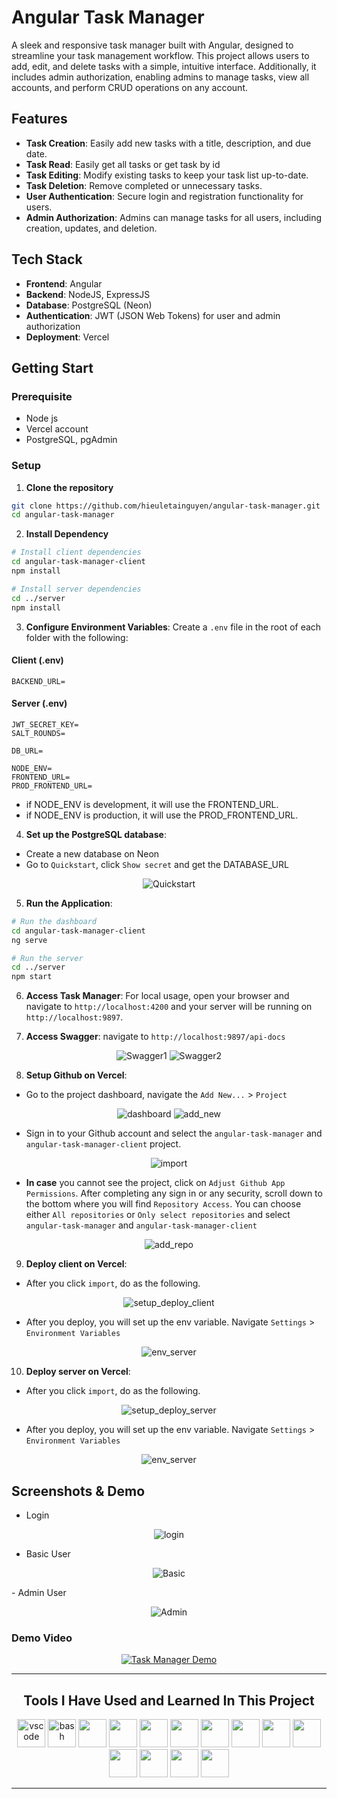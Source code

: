 # Angular Task Manager

A sleek and responsive task manager built with Angular, designed to streamline your task management workflow. This project allows users to add, edit, and delete tasks with a simple, intuitive interface. Additionally, it includes admin authorization, enabling admins to manage tasks, view all accounts, and perform CRUD operations on any account.

## Features

- **Task Creation**: Easily add new tasks with a title, description, and due date.
- **Task Read**: Easily get all tasks or get task by id
- **Task Editing**: Modify existing tasks to keep your task list up-to-date.
- **Task Deletion**: Remove completed or unnecessary tasks.
- **User Authentication**: Secure login and registration functionality for users.
- **Admin Authorization**: Admins can manage tasks for all users, including creation, updates, and deletion.

## Tech Stack

- **Frontend**: Angular
- **Backend**: NodeJS, ExpressJS
- **Database**: PostgreSQL (Neon)
- **Authentication**: JWT (JSON Web Tokens) for user and admin authorization
- **Deployment**: Vercel


## Getting Start

### Prerequisite
- Node js 
- Vercel account
- PostgreSQL, pgAdmin

### Setup

1. **Clone the repository**

```bash
git clone https://github.com/hieuletainguyen/angular-task-manager.git
cd angular-task-manager
```

2. **Install Dependency**

```bash
# Install client dependencies
cd angular-task-manager-client
npm install

# Install server dependencies
cd ../server
npm install
```

3. **Configure Environment Variables**: Create a `.env` file in the root of each folder with the following:

#### Client (.env)

```.env
BACKEND_URL=
```

#### Server (.env)
```.env
JWT_SECRET_KEY=
SALT_ROUNDS=

DB_URL=

NODE_ENV=
FRONTEND_URL=
PROD_FRONTEND_URL=
```
- if NODE_ENV is development, it will use the FRONTEND_URL.
- if NODE_ENV is production, it will use the PROD_FRONTEND_URL.

4. **Set up the PostgreSQL database**:

- Create a new database on Neon 
- Go to `Quickstart`, click `Show secret` and get the DATABASE_URL

<div align="center">

![Quickstart](images/Quickstart.png)
</div>

5. **Run the Application**:
```bash
# Run the dashboard
cd angular-task-manager-client
ng serve

# Run the server
cd ../server
npm start
```

6. **Access Task Manager**: For local usage, open your browser and navigate to `http://localhost:4200` and your server will be running on `http://localhost:9897`.

7. **Access Swagger**: navigate to `http://localhost:9897/api-docs`

<div align="center">

![Swagger1](images/swagger_1.png)
![Swagger2](images/swagger_2.png)
</div>

8. **Setup Github on Vercel**: 

- Go to the project dashboard, navigate the `Add New...` > `Project`

<div align="center">

![dashboard](images/dashboard.png)
![add_new](images/add_new.png)
</div>

- Sign in to your Github account and select the `angular-task-manager` and `angular-task-manager-client` project.

<div align="center">

![import](images/import.png)
</div>

- **In case** you cannot see the project, click on `Adjust Github App Permissions`. After completing any sign in or any security, scroll down to the bottom where you will find `Repository Access`. You can choose either `All repositories` or `Only select repositories` and select `angular-task-manager` and `angular-task-manager-client`

<div align="center">

![add_repo](images/add_repo.png)
</div>

9. **Deploy client on Vercel**:

- After you click `import`, do as the following. 

<div align="center">

![setup_deploy_client](images/setup_deploy_client.png)
</div>

- After you deploy, you will set up the env variable. Navigate `Settings` > `Environment Variables`

<div align="center">

![env_server](images/env_client.png)
</div>

10. **Deploy server on Vercel**:

- After you click `import`, do as the following. 

<div align="center">

![setup_deploy_server](images/setup_deploy_server.png)
</div>

- After you deploy, you will set up the env variable. Navigate `Settings` > `Environment Variables`

<div align="center">

![env_server](images/env_server.png)
</div>

## Screenshots & Demo

- Login 

<div align="center">

![login](images/login.png)
</div>

- Basic User
<div align="center">

![Basic](images/basic.png)
</div>
- Admin User

<div align="center">

![Admin](images/admin.png)
</div>

### Demo Video
<div align="center">
  
[![Task Manager Demo](http://markdown-videos-api.jorgenkh.no/youtube/SxxhHgZjC4U)](https://youtu.be/8KUqJyRnZUI)
</div>

---
<h2 align="center"> Tools I Have Used and Learned In This Project</h2>
<p align="center">
<img src="https://cdn.jsdelivr.net/gh/devicons/devicon/icons/vscode/vscode-original.svg" alt="vscode" width="45" height="45"/>
<img src="https://cdn.jsdelivr.net/gh/devicons/devicon/icons/bash/bash-original.svg" alt="bash" width="45" height="45"/>
<img src="https://cdn.jsdelivr.net/gh/devicons/devicon@latest/icons/express/express-original.svg" width="45" height="45"/>
<img src="https://cdn.jsdelivr.net/gh/devicons/devicon@latest/icons/javascript/javascript-original.svg" width="45" height="45"/>
<img src="https://cdn.jsdelivr.net/gh/devicons/devicon@latest/icons/typescript/typescript-original.svg" width="45" height="45"/>
<img src="https://cdn.jsdelivr.net/gh/devicons/devicon@latest/icons/html5/html5-original.svg" width="45" height="45"/>
<img src="https://cdn.jsdelivr.net/gh/devicons/devicon@latest/icons/css3/css3-original.svg" width="45" height="45"/>
<img src="https://cdn.jsdelivr.net/gh/devicons/devicon@latest/icons/angular/angular-original.svg" width="45" height="45"/>
<img src="https://cdn.jsdelivr.net/gh/devicons/devicon@latest/icons/postman/postman-original.svg" width="45" height="45"/>
<img src="https://cdn.jsdelivr.net/gh/devicons/devicon@latest/icons/nodejs/nodejs-original.svg" width="45" height="45"/>
<img src="https://cdn.jsdelivr.net/gh/devicons/devicon@latest/icons/git/git-original.svg" width="45" height="45"/>
<img src="https://cdn.jsdelivr.net/gh/devicons/devicon@latest/icons/postgresql/postgresql-original.svg" width="45" height="45"/>
<img src="https://cdn.jsdelivr.net/gh/devicons/devicon@latest/icons/swagger/swagger-original.svg" width="45" height="45"/>
<img src="https://cdn.jsdelivr.net/gh/devicons/devicon@latest/icons/vercel/vercel-original.svg" width="45" height="45"/>



</p>

---